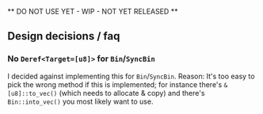 ** DO NOT USE YET - WIP - NOT YET RELEASED **

## Design decisions / faq

### No `Deref<Target=[u8]>` for `Bin`/`SyncBin`

I decided against implementing this for `Bin`/`SyncBin`. Reason: It's too easy to pick the wrong method if this is implemented; for instance there's `&[u8]::to_vec()` (which needs to allocate & copy) and there's `Bin::into_vec()` you most likely want to use. 

